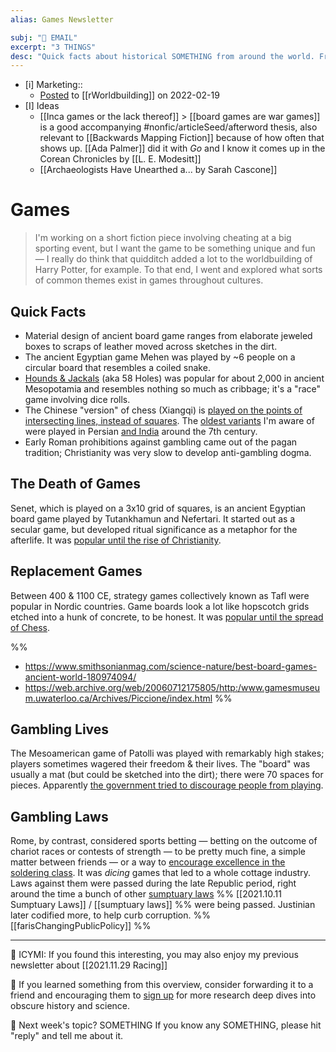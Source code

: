 ```yaml
---
alias: Games Newsletter

subj: "📗 EMAIL"
excerpt: "3 THINGS" 
desc: "Quick facts about historical SOMETHING from around the world. From SOMETHING to SOMETHING."
---
```


- [i] Marketing:: 
	* [Posted](https://www.reddit.com/r/worldbuilding/comments/swdzya/a_survey_of_historical_board_game_trends_aimed_at/) to [[rWorldbuilding]] on 2022-02-19
- [I] Ideas
	* [[Inca games or the lack thereof]] > [[board games are war games]] is a good accompanying #nonfic/articleSeed/afterword thesis, also relevant to [[Backwards Mapping Fiction]] because of how often that shows up. [[Ada Palmer]] did it with _Go_ and I know it comes up in the Corean Chronicles by [[L. E. Modesitt]]
	* [[Archaeologists Have Unearthed a... by Sarah Cascone]]

# Games

> I'm working on a short fiction piece involving cheating at a big sporting event, but I want the game to be something unique and fun — I really do think that quidditch added a lot to the worldbuilding of Harry Potter, for example. To that end, I went and explored what sorts of common themes exist in games throughout cultures.  

## Quick Facts
 
- Material design of ancient board game ranges from elaborate jeweled boxes to scraps of leather moved across sketches in the dirt. 
- The ancient Egyptian game Mehen was played by ~6 people on a circular board that resembles a coiled snake. 
- [Hounds & Jackals](https://en.wikipedia.org/wiki/Hounds_and_jackals) (aka 58 Holes) was popular for about 2,000 in ancient Mesopotamia and resembles nothing so much as cribbage; it's a "race" game involving dice rolls. 
- The Chinese "version" of chess (Xiangqi) is [played on the points of intersecting lines, instead of squares](http://ancientchess.com/page/play-xiangqi.htm). The [oldest variants](http://ancientchess.com/page/play-shatranj.htm) I'm aware of were played in Persian [and India](https://www.britannica.com/topic/chess/History) around the 7th century.
- Early Roman prohibitions against gambling came out of the pagan tradition; Christianity was very slow to develop anti-gambling dogma. 

## The Death of Games

Senet, which is played on a 3x10 grid of squares, is an ancient Egyptian board game played by Tutankhamun and Nefertari. It started out as a secular game, but developed ritual significance as a metaphor for the afterlife. It was [popular until the rise of Christianity](https://web.archive.org/web/20060712175805/http:/www.gamesmuseum.uwaterloo.ca/Archives/Piccione/index.html). 

## Replacement Games

Between 400 & 1100 CE, strategy games collectively known as Tafl were popular in Nordic countries. Game boards look a lot like hopscotch grids etched into a hunk of concrete, to be honest. It was [popular until the spread of Chess](https://www.smithsonianmag.com/science-nature/best-board-games-ancient-world-180974094/). 

%%
- https://www.smithsonianmag.com/science-nature/best-board-games-ancient-world-180974094/
- https://web.archive.org/web/20060712175805/http:/www.gamesmuseum.uwaterloo.ca/Archives/Piccione/index.html
 %%

## Gambling Lives

The Mesoamerican game of Patolli was played with remarkably high stakes; players sometimes wagered their freedom & their lives. The "board" was usually a mat (but could be sketched into the dirt); there were 70 spaces for pieces. Apparently [the government tried to discourage people from playing](https://www.mexicolore.co.uk/aztecs/home/gambling-and-patolli-the-aztecs-favourite-game). 

## Gambling Laws

Rome, by contrast, considered sports betting — betting on the outcome of chariot races or contests of strength — to be pretty much fine, a simple matter between friends — or a way to [encourage excellence in the soldering class](https://scholars.law.unlv.edu/cgi/viewcontent.cgi?article=1041&context=glj). It was _dicing_ games that led to a whole cottage industry. Laws against them were passed during the late Republic period, right around the time a bunch of other [sumptuary laws](https://newsletter.eleanorkonik.com/sumptuary-laws/) %% [[2021.10.11 Sumptuary Laws]] / [[sumptuary laws]] %% were being passed. Justinian later codified more, to help curb corruption. %% [[farisChangingPublicPolicy]] %%
- - -  

📗 ICYMI: If you found this interesting, you may also enjoy my previous newsletter about [[2021.11.29 Racing]]

💚 If you learned something from this overview, consider forwarding it to a friend and encouraging them to [sign up](https://newsletter.eleanorkonik.com/membership/) for more research deep dives into obscure history and science. 

📅 Next week's topic? SOMETHING If you know any SOMETHING, please hit "reply" and tell me about it. 
